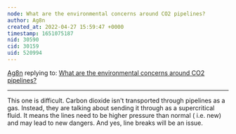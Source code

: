 ```yaml
---
node: What are the environmental concerns around CO2 pipelines? 
author: Ag8n
created_at: 2022-04-27 15:59:47 +0000
timestamp: 1651075187
nid: 30590
cid: 30159
uid: 520994
---
```




[Ag8n](../profile/Ag8n) replying to: [What are the environmental concerns around CO2 pipelines? ](../notes/stevie/04-25-2022/what-are-the-environmental-concerns-around-co2-pipelines)

----
This one is difficult.  Carbon dioxide isn't transported through pipelines as a gas.  Instead, they are talking about sending it through as a supercritical fluid.  It means the lines need to be higher pressure than normal ( i.e. new) and may lead to new dangers. And yes, line breaks will be an issue.